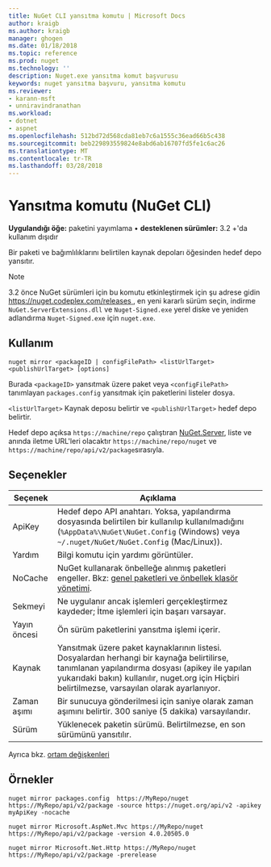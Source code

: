 ```yaml
---
title: NuGet CLI yansıtma komutu | Microsoft Docs
author: kraigb
ms.author: kraigb
manager: ghogen
ms.date: 01/18/2018
ms.topic: reference
ms.prod: nuget
ms.technology: ''
description: Nuget.exe yansıtma komut başvurusu
keywords: nuget yansıtma başvuru, yansıtma komutu
ms.reviewer:
- karann-msft
- unniravindranathan
ms.workload:
- dotnet
- aspnet
ms.openlocfilehash: 512bd72d568cda81eb7c6a1555c36ead66b5c438
ms.sourcegitcommit: beb229893559824e8abd6ab16707fd5fe1c6ac26
ms.translationtype: MT
ms.contentlocale: tr-TR
ms.lasthandoff: 03/28/2018
---
```

# <a name="mirror-command-nuget-cli"></a>Yansıtma komutu (NuGet CLI)

**Uygulandığı öğe:** paketini yayımlama &bullet; **desteklenen sürümler:** 3.2 +'da kullanım dışıdır

Bir paketi ve bağımlılıklarını belirtilen kaynak depoları öğesinden hedef depo yansıtır.

> [!NOTE]
> 3.2 önce NuGet sürümleri için bu komutu etkinleştirmek için şu adrese gidin [ https://nuget.codeplex.com/releases ](https://nuget.codeplex.com/releases), en yeni kararlı sürüm seçin, indirme `NuGet.ServerExtensions.dll` ve `Nuget-Signed.exe` yerel diske ve yeniden adlandırma `Nuget-Signed.exe` için `nuget.exe`.

## <a name="usage"></a>Kullanım

```cli
nuget mirror <packageID | configFilePath> <listUrlTarget> <publishUrlTarget> [options]
```

Burada `<packageID>` yansıtmak üzere paket veya `<configFilePath>` tanımlayan `packages.config` yansıtmak için paketlerini listeler dosya.

`<listUrlTarget>` Kaynak deposu belirtir ve `<publishUrlTarget>` hedef depo belirtir.

Hedef depo açıksa `https://machine/repo` çalıştıran [NuGet.Server](../hosting-packages/nuget-server.md), liste ve anında iletme URL'leri olacaktır `https://machine/repo/nuget` ve `https://machine/repo/api/v2/package`sırasıyla.

## <a name="options"></a>Seçenekler

| Seçenek | Açıklama |
| --- | --- |
| ApiKey | Hedef depo API anahtarı. Yoksa, yapılandırma dosyasında belirtilen bir kullanılıp kullanılmadığını (`%AppData%\NuGet\NuGet.Config` (Windows) veya `~/.nuget/NuGet/NuGet.Config` (Mac/Linux)). |
| Yardım | Bilgi komutu için yardımı görüntüler. |
| NoCache | NuGet kullanarak önbelleğe alınmış paketleri engeller. Bkz: [genel paketleri ve önbellek klasör yönetimi](../consume-packages/managing-the-global-packages-and-cache-folders.md). |
| Sekmeyi | Ne uygulanır ancak işlemleri gerçekleştirmez kaydeder; İtme işlemleri için başarı varsayar. |
| Yayın öncesi | Ön sürüm paketlerini yansıtma işlemi içerir. |
| Kaynak | Yansıtmak üzere paket kaynaklarının listesi. Dosyalardan herhangi bir kaynağa belirtilirse, tanımlanan yapılandırma dosyası (apikey ile yapılan yukarıdaki bakın) kullanılır, nuget.org için Hiçbiri belirtilmezse, varsayılan olarak ayarlanıyor. |
| Zaman aşımı | Bir sunucuya gönderilmesi için saniye olarak zaman aşımını belirtir. 300 saniye (5 dakika) varsayılandır. |
| Sürüm | Yüklenecek paketin sürümü. Belirtilmezse, en son sürümünü yansıtılır. |

Ayrıca bkz. [ortam değişkenleri](cli-ref-environment-variables.md)

## <a name="examples"></a>Örnekler

```cli
nuget mirror packages.config  https://MyRepo/nuget https://MyRepo/api/v2/package -source https://nuget.org/api/v2 -apikey myApiKey -nocache

nuget mirror Microsoft.AspNet.Mvc https://MyRepo/nuget https://MyRepo/api/v2/package -version 4.0.20505.0

nuget mirror Microsoft.Net.Http https://MyRepo/nuget https://MyRepo/api/v2/package -prerelease
```

